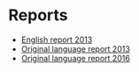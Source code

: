 #  Reports

* [English report 2013](http://inspire.ec.europa.eu/reports/country_reports_mr2012/EL-INSPIRE-Report-2013%20ENV-2013-00460-00-00-EN-TRA-00.pdf)
* [Original language report 2013](http://cdr.eionet.europa.eu/gr/eu/inspire/reporting/envubbzwq/EL-INSPIRE_Country_Report_2013-v1.0.pdf)
* [Original language report 2016](http://cdr.eionet.europa.eu/gr/eu/inspire/monitoring/envwbbkzq/)






